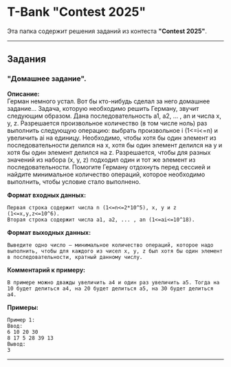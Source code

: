 # T-Bank "Contest 2025"

Эта папка содержит решения заданий из контеста **"Contest 2025"**.

---

## Задания

### "Домашнее задание".

**Описание:**  
Герман немного устал. Вот бы кто-нибудь сделал за него домашнее задание...
Задача, которую необходимо решить Герману, звучит следующим образом. Дана последовательность a1, a2, ... , an и числа x, y, z.
Разрешается произвольное количество (в том числе ноль) раз выполнить следующую операцию: выбрать произвольное i (1<=i<=n) и увеличить ai на единицу.
Необходимо, чтобы хотя бы один элемент из последовательности делился на x, хотя бы один элемент делился на y и хотя бы один элемент делился на z. Разрешается, чтобы для разных значений из набора (x, y, z) подходил один и тот же элемент из последовательности.
Помогите Герману отдохнуть перед сессией и найдите минимальное количество операций, которое необходимо выполнить, чтобы условие стало выполнено.

**Формат входных данных:**  
```
Первая строка содержит числа n (1<=n<=2*10^5), x, y и z (1<=x,y,z<=10^6).
Вторая строка содержит числа a1, a2, ... , an (1<=ai<=10^18).
```

**Формат выходных данных:**  
```
Выведите одно число — минимальное количество операций, которое надо выполнить, чтобы для каждого из чисел x, y, z был хотя бы один элемент в последовательности, кратный данному числу.
```

**Комментарий к примеру:**
```
В примере можно дважды увеличить a4 и один раз увеличить a5. Тогда на 10 будет делиться a4, на 20 будет делиться a5, на 30 будет делиться a4.
```

**Примеры:**  
```
Пример 1:
Ввод:
6 10 20 30
8 17 5 28 39 13
Вывод:
3
```
---